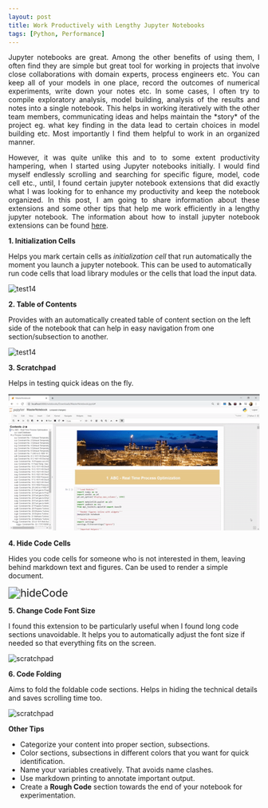 ```yaml
---
layout: post
title: Work Productively with Lengthy Jupyter Notebooks
tags: [Python, Performance]
---
```

<div style="text-align: justify">
Jupyter notebooks are great. Among the other benefits of using them, I often find they are simple but great tool for working in projects that involve close collaborations with domain experts, process engineers etc. You can keep all of your models in one place, record the outcomes of numerical experiments, write down your notes etc. In some cases, I often try to compile exploratory analysis, model building, analysis of the results and notes into a single notebook. This helps in working iteratively with the other team members, communicating ideas and helps maintain the *story* of the project eg. what key finding in the data lead to certain choices in model building etc. Most importantly I find them helpful to work in an organized manner.    

However, it was quite unlike this and to to some extent productivity hampering, when I started using Jupyter notebooks initially. I would find myself endlessly scrolling and searching for specific figure, model, code cell etc., until, I found certain jupyter notebook extensions that did exactly what I was looking for to enhance my productivity and keep the notebook organized. In this post, I am going to share information about these extensions and some other tips that help me work efficiently in a lengthy jupyter notebook.  The information about how to install jupyter notebook extensions can be found  [here](https://jupyter-contrib-nbextensions.readthedocs.io/en/latest/install.html). 
</div>


**1. Initialization Cells**

Helps you mark certain cells as *initialization cell* that run automatically the moment you launch a jupyter notebook. This can be used to automatically run code cells that load library modules or the cells that load the input data.

![test14](../Images/init_cells.gif)

   

 

**2. Table of Contents**

Provides with an automatically created table of content section on the left side of the notebook that can help in easy navigation from one section/subsection to another.  

![test14](../Images/test11.gif)





**3. Scratchpad**

Helps in testing quick ideas on the fly. 

<img src="../Images/scratchpad.gif" alt="scratchpad" style="zoom:150%;" />





**4. Hide Code Cells**

Hides you code cells for someone who is not interested in them, leaving behind markdown text and figures. Can be used to render a simple document. 

<img src="C:\Users\Nitin.N.Singh\Desktop\BLOG\yourboygorja11.github.io\Images\hideCode.gif" alt="hideCode" style="zoom: 150%;" />





**5. Change Code Font Size**

I found this extension to be particularly useful when I found long code sections unavoidable. It helps you to automatically adjust the font size if needed so that everything fits on the screen.

![scratchpad](../Images/codeFontSize.gif)





**6. Code Folding**

Aims to fold the foldable code sections. Helps in hiding the technical details and saves scrolling time too. 

![scratchpad](../Images/codeFold.gif)



**Other Tips**

- Categorize your content into proper section, subsections. 
- Color sections, subsections in different colors that you want for quick identification.
- Name your variables creatively. That avoids name clashes. 
- Use markdown printing to annotate important output.
- Create a **Rough Code** section towards the end of your notebook for experimentation. 
